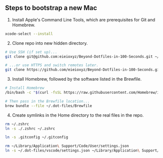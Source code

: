 ## Steps to bootstrap a new Mac

1. Install Apple's Command Line Tools, which are prerequisites for Git and Homebrew.

```zsh
xcode-select --install
```

2. Clone repo into new hidden directory.

```zsh
# Use SSH (if set up)...
git clone git@github.com:eieioxyz/Beyond-Dotfiles-in-100-Seconds.git ~/.dot-files

# ...or use HTTPS and switch remotes later.
git clone https://github.com/eieioxyz/Beyond-Dotfiles-in-100-Seconds.git ~/.dot-files
```

3. Install Homebrew, followed by the software listed in the Brewfile.

```zsh
# Install Homebrew
/bin/bash -c "$(curl -fsSL https://raw.githubusercontent.com/Homebrew/install/HEAD/install.sh)"

# Then pass in the Brewfile location...
brew bundle --file ~/.dot-files/Brewfile
```

4. Create symlinks in the Home directory to the real files in the repo.

```zsh
rm ~/.zshrc
ln -s ./.zshrc ~/.zshrc

ln -s .gitconfig ~/.gitconfig

rm ~/Library/Application\ Support/Code/User/settings.json
ln -s ~/.dot-files/vscode/settings.json ~/Library/Application\ Support/Code/User/settings.json
```
